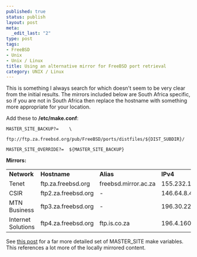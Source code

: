 ```yaml
--- 
published: true
status: publish
layout: post
meta: 
  _edit_last: "2"
type: post
tags: 
- FreeBSD
- Unix
- Unix / Linux
title: Using an alternative mirror for FreeBSD port retrieval
category: UNIX / Linux
---
```

This is something I always search for which doesn't seem to be very clear from the initial results. The mirrors included below are South Africa specific, so if you are not in South Africa then replace the hostname with something more appropriate for your location.

Add these to **/etc/make.conf**:

    MASTER_SITE_BACKUP?=    \
	    ftp://ftp.za.freebsd.org/pub/FreeBSD/ports/distfiles/${DIST_SUBDIR}/

    MASTER_SITE_OVERRIDE?=  ${MASTER_SITE_BACKUP}

**Mirrors:**

<table class="table table-condensed" cellpadding="1" cellspacing="1" border="0">
  <tr>
    <td><strong>Network</strong></td>
    <td><strong>Hostname</strong></td>
    <td><strong>Alias</strong></td>
    <td><strong>IPv4</strong></td>
    <td><strong>IPv6</strong></td>
  </tr>
  <tr>
    <td>Tenet</td>
    <td>ftp.za.freebsd.org</td>
    <td>freebsd.mirror.ac.za</td>
    <td>155.232.191.209</td>
    <td>-</td>
  </tr>
  <tr>
    <td>CSIR</td>
    <td>ftp2.za.freebsd.org</td>
    <td>-</td>
    <td>146.64.8.4</td>
    <td>2001:4200:7000:1::4</td>
  </tr>
  <tr>
    <td>MTN Business</td>
    <td>ftp3.za.freebsd.org</td>
    <td>-</td>
    <td>196.30.227.198</td>
    <td>-</td>
  </tr>
  <tr>
    <td>Internet Solutions</td>
    <td>ftp4.za.freebsd.org</td>
    <td>ftp.is.co.za</td>
    <td>196.4.160.12</td>
    <td>-</td>
  </tr>
</table>

See <a href="http://crnl.org/blog/2008/11/02/freebsd-local-ports-distfile-downloads-for-south-africans">this post</a> for a far more detailed set of MASTER_SITE make variables. This references a lot more of the locally mirrored content.
 
